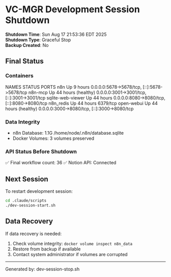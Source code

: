 # VC-MGR Development Session Shutdown

**Shutdown Time**: Sun Aug 17 21:53:36 EDT 2025  
**Shutdown Type**: Graceful Stop  
**Backup Created**: No  

## Final Status

### Containers
NAMES               STATUS                  PORTS
n8n                 Up 9 hours              0.0.0.0:5678->5678/tcp, [::]:5678->5678/tcp
n8n-mcp             Up 44 hours (healthy)   0.0.0.0:3001->3001/tcp, [::]:3001->3001/tcp
sqlite-web-viewer   Up 44 hours             0.0.0.0:8080->8080/tcp, [::]:8080->8080/tcp
n8n_redis           Up 44 hours             6379/tcp
open-webui          Up 44 hours (healthy)   0.0.0.0:3000->8080/tcp, [::]:3000->8080/tcp

### Data Integrity
- n8n Database: 1.1G	/home/node/.n8n/database.sqlite
- Docker Volumes: 3 volumes preserved

### API Status Before Shutdown
✅ Final workflow count: 36
✅ Notion API: Connected

## Next Session

To restart development session:
```bash
cd .claude/scripts
./dev-session-start.sh
```

## Data Recovery

If data recovery is needed:
1. Check volume integrity: `docker volume inspect n8n_data`
2. Restore from backup if available
3. Contact system administrator if volumes are corrupted

---
Generated by: dev-session-stop.sh
